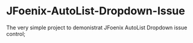 # JFoenix-AutoList-Dropdown-Issue
The very simple project to demonistrat JFoenix AutoList Dropdown issue control;
